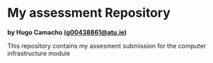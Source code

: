 # My assessment Repository

**by Hugo Camacho (g00438861@atu.ie)**


This repository contains my assesment submission for the computer infrastructure module




